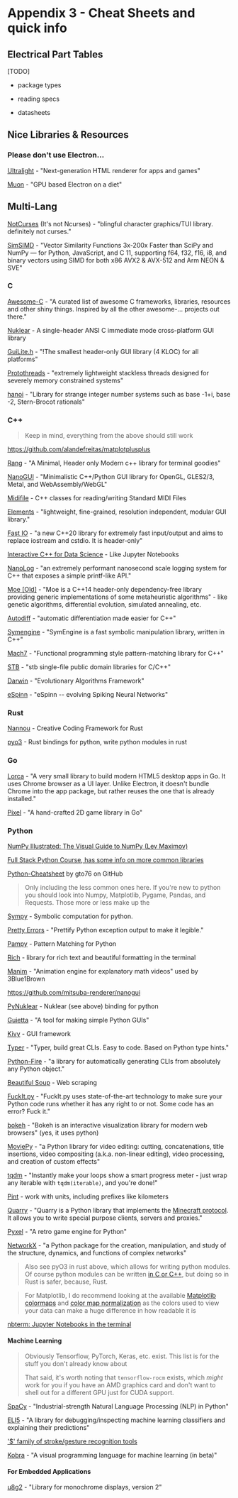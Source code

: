 # Appendix 3 - Cheat Sheets and quick info

<!-- TODO: Add licences (or emjois to represent them?) for all libraries. Probably put them in a table like the VSTs -->

## Electrical Part Tables

[TODO]

* package types

* reading specs

* datasheets

## Nice Libraries & Resources

### Please don't use Electron...

[Ultralight](https://github.com/ultralight-ux/Ultralight) - "Next-generation HTML renderer for apps and games"

[Muon](https://github.com/ImVexed/muon/tree/master) - "GPU based Electron on a diet"

## Multi-Lang

[NotCurses](https://github.com/dankamongmen/notcurses) (It's not Ncurses) - "blingful character graphics/TUI library. definitely not curses."

[SimSIMD](https://github.com/ashvardanian/SimSIMD) - "Vector Similarity Functions 3x-200x Faster than SciPy and NumPy — for Python, JavaScript, and C 11, supporting f64, f32, f16, i8, and binary vectors using SIMD for both x86 AVX2 & AVX-512 and Arm NEON & SVE"

### C

[Awesome-C](https://github.com/oz123/awesome-c) - "A curated list of awesome C frameworks, libraries, resources and other shiny things. Inspired by all the other awesome-... projects out there."

[Nuklear](https://github.com/Immediate-Mode-UI/Nuklear) - A single-header ANSI C immediate mode cross-platform GUI library

[GuiLite.h](https://github.com/idea4good/GuiLite) - "!The smallest header-only GUI library (4 KLOC) for all platforms"

[Protothreads](http://dunkels.com/adam/pt/index.html) - "extremely lightweight stackless threads designed for severely memory constrained systems"

[hanoi](https://github.com/natelastname/hanoi) - "Library for strange integer number systems such as base -1+i, base -2, Stern-Brocot rationals"

### C++

> Keep in mind, everything from the above should still work

https://github.com/alandefreitas/matplotplusplus

[Rang](https://github.com/agauniyal/rang) - "A Minimal, Header only Modern c++ library for terminal goodies"

[NanoGUI](https://github.com/mitsuba-renderer/nanogui) - "Minimalistic C++/Python GUI library for OpenGL, GLES2/3, Metal, and WebAssembly/WebGL"

[Midifile](https://github.com/craigsapp/midifile) - C++ classes for reading/writing Standard MIDI Files

[Elements](https://github.com/cycfi/elements) - "lightweight, fine-grained, resolution independent, modular GUI library."

[Fast IO](https://github.com/expnkx/fast_io) - "a new C++20 library for extremely fast input/output and aims to replace iostream and cstdio. It is header-only"

[Interactive C++ for Data Science](https://blog.llvm.org/posts/2020-12-21-interactive-cpp-for-data-science/) - Like Jupyter Notebooks

[NanoLog](https://github.com/PlatformLab/NanoLog) - "an extremely performant nanosecond scale logging system for C++ that exposes a simple printf-like API."

[Moe [Old]](https://github.com/tonykero/Moe) - "Moe is a C++14 header-only dependency-free library providing generic implementations of some metaheuristic algorithms" - like genetic algorithms, differential evolution, simulated annealing, etc.

[Autodiff](https://github.com/autodiff/autodiff) - "automatic differentiation made easier for C++"

[Symengine](https://github.com/symengine/symengine) - "SymEngine is a fast symbolic manipulation library, written in C++"

[Mach7](https://github.com/solodon4/Mach7) - "Functional programming style pattern-matching library for C++"

[STB](https://github.com/nothings/stb) - "stb single-file public domain libraries for C/C++"

[Darwin](https://github.com/tlemo/darwin) - "Evolutionary Algorithms Framework"

[eSpinn](https://github.com/hnqiu/eSpinn) - "eSpinn -- evolving Spiking Neural Networks"

### Rust

[Nannou](https://github.com/nannou-org/nannou) - Creative Coding Framework for Rust

[pyo3](https://github.com/PyO3/pyo3) - Rust bindings for python, write python modules in rust

### Go

[Lorca](https://github.com/zserge/lorca) - "A very small library to build modern HTML5 desktop apps in Go. It uses Chrome browser as a UI layer. Unlike Electron, it doesn't bundle Chrome into the app package, but rather reuses the one that is already installed."

[Pixel](https://github.com/faiface/pixel) - "A hand-crafted 2D game library in Go"

### Python

[NumPy Illustrated: The Visual Guide to NumPy (Lev Maximov)](https://medium.com/better-programming/numpy-illustrated-the-visual-guide-to-numpy-3b1d4976de1d)

[Full Stack Python Course, has some info on more common libraries](https://www.fullstackpython.com/table-of-contents.html)

[Python-Cheatsheet](https://github.com/gto76/python-cheatsheet) by gto76 on GitHub

> Only including the less common ones here. If you're new to python you should look into Numpy, Matplotlib, Pygame, Pandas, and Requests. Those more or less make up the

[Sympy](https://www.sympy.org/en/index.html) - Symbolic computation for python. 

[Pretty Errors](https://github.com/onelivesleft/PrettyErrors) - "Prettify Python exception output to make it legible."

[Pampy](https://github.com/santinic/pampy) - Pattern Matching for Python

[Rich](https://github.com/willmcgugan/rich) -  library for rich text and beautiful formatting in the terminal

[Manim](https://github.com/3b1b/manim) - "Animation engine for explanatory math videos" used by 3Blue1Brown

https://github.com/mitsuba-renderer/nanogui

[PyNuklear](https://github.com/billsix/pyNuklear) - Nuklear (see above) binding for python

[Guietta](https://github.com/alfiopuglisi/guietta) - "A tool for making simple Python GUIs"

[Kivy](https://kivy.org/#home) - GUI framework

[Typer](https://github.com/tiangolo/typer) - "Typer, build great CLIs. Easy to code. Based on Python type hints."

[Python-Fire](https://github.com/google/python-fire) - "a library for automatically generating CLIs from absolutely any Python object."

[Beautiful Soup](https://www.crummy.com/software/BeautifulSoup/bs4/doc/) - Web scraping

[FuckIt.py](https://github.com/ajalt/fuckitpy) - "FuckIt.py uses state-of-the-art technology to make sure your Python code runs whether it has any right to or not. Some code has an error? Fuck it."

[bokeh](https://docs.bokeh.org/en/latest/docs/user_guide/quickstart.html#userguide-quickstart) - "Bokeh is an interactive visualization library for modern web browsers" (yes, it uses python)

[MoviePy](https://pypi.org/project/moviepy/) - "a Python library for video editing: cutting, concatenations, title insertions, video compositing (a.k.a. non-linear editing), video processing, and creation of custom effects"

[tqdm](https://tqdm.github.io) - "Instantly make your loops show a smart progress meter - just wrap any iterable with `tqdm(iterable)`, and you're done!"

[Pint](https://pint.readthedocs.io/en/stable/) - work with units, including prefixes like kilometers

[Quarry](https://github.com/barneygale/quarry) - "Quarry is a Python library that implements the [Minecraft protocol](http://wiki.vg/Protocol). It allows you to write special purpose clients, servers and proxies."

[Pyxel](https://github.com/kitao/pyxel) - "A retro game engine for Python"

[NetworkX](https://networkx.org/documentation/stable/index.html) - "a Python package for the creation, manipulation, and study of the structure, dynamics, and functions of complex networks"

> Also see pyO3 in rust above, which allows for writing python modules. Of course python modules can be written [in C or C++](https://docs.python.org/3/extending/extending.html), but doing so in Rust is safer, because, Rust.

> For Matplotlib, I do recommend looking at the available [Matplotlib colormaps](https://matplotlib.org/stable/tutorials/colors/colormaps.html) and [color map normalization](https://matplotlib.org/stable/tutorials/colors/colormapnorms.html#sphx-glr-tutorials-colors-colormapnorms-py) as the colors used to view your data can make a huge difference in how readable it is

[nbterm: Jupyter Notebooks in the terminal](https://github.com/davidbrochart/nbterm)

#### Machine Learning

> Obviously Tensorflow, PyTorch, Keras, etc. exist. This list is for the stuff you don't already know about
>
> That said, it's worth noting that `tensorflow-rocm` exists, which *might* work for you if you have an AMD graphics card and don't want to shell out for a different GPU just for CUDA support.

[SpaCy](https://github.com/explosion/spaCy) - "Industrial-strength Natural Language Processing (NLP) in Python"

[ELI5](https://github.com/TeamHG-Memex/eli5) - "A library for debugging/inspecting machine learning classifiers and explaining their predictions"

['$' family of stroke/gesture recognition tools](https://depts.washington.edu/acelab/proj/dollar/index.html)

[Kobra](https://kobra.dev) - "A visual programming language for machine learning (in beta)"

#### For Embedded Applications

[u8g2](https://github.com/olikraus/u8g2) - "Library for monochrome displays, version 2"

